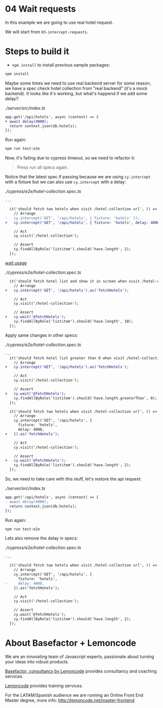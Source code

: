 # 04 Wait requests

In this example we are going to use real hotel request.

We will start from `03-intercept-requests`.

# Steps to build it

- `npm install` to install previous sample packages:

```bash
npm install
```

Maybe some times we need to use real backend server for some reason, we have a spec check hotel collection from "real backend" (it's a mock backend). It looks like it's working, but what's happend if we add some delay?:

_./server/src/index.ts_

```diff
app.get('/api/hotels', async (context) => {
+ await delay(4000);
  return context.json(db.hotels);
});

```

Run again:

```bash
npm run test:e2e

```

Now, it's failing due to cypress timeout, so we need to refactor it:

> Press run all specs again.

Notice that the latest spec if passing because we are using `cy.intercept` with a fixture but we can also use `cy.intercept` with a delay:

_./cypress/e2e/hotel-collection.spec.ts_

```diff
...

  it('should fetch two hotels when visit /hotel-collection url', () => {
    // Arrange
-   cy.intercept('GET', '/api/hotels', { fixture: 'hotels' });
+   cy.intercept('GET', '/api/hotels', { fixture: 'hotels', delay: 4000 });

    // Act
    cy.visit('/hotel-collection');

    // Assert
    cy.findAllByRole('listitem').should('have.length', 2);
  });
```

[wait usage](https://docs.cypress.io/api/commands/wait#Usage)

_./cypress/e2e/hotel-collection.spec.ts_

```diff
  it('should fetch hotel list and show it in screen when visit /hotel-collection url', () => {
    // Arrange
+   cy.intercept('GET', '/api/hotels').as('fetchHotels');

    // Act
    cy.visit('/hotel-collection');

    // Assert
+   cy.wait('@fetchHotels');
    cy.findAllByRole('listitem').should('have.length', 10);
  });

```

Apply same changes in other specs:

_./cypress/e2e/hotel-collection.spec.ts_

```diff
...
  it('should fetch hotel list greater than 0 when visit /hotel-collection url', () => {
    // Arrange
+   cy.intercept('GET', '/api/hotels').as('fetchHotels');

    // Act
    cy.visit('/hotel-collection');

    // Assert
+   cy.wait('@fetchHotels');
    cy.findAllByRole('listitem').should('have.length.greaterThan', 0);
  });

  it('should fetch two hotels when visit /hotel-collection url', () => {
    // Arrange
    cy.intercept('GET', '/api/hotels', {
      fixture: 'hotels',
      delay: 4000,
+   }).as('fetchHotels');

    // Act
    cy.visit('/hotel-collection');

    // Assert
+   cy.wait('@fetchHotels');
    cy.findAllByRole('listitem').should('have.length', 2);
  });
```

So, we need to take care with this stuff, let's restore the api request:

_./server/src/index.ts_

```diff
app.get('/api/hotels', async (context) => {
- await delay(4000);
  return context.json(db.hotels);
});

```

Run again:

```bash
npm run test:e2e

```

Lets also remove the delay in specs:

_./cypress/e2e/hotel-collection.spec.ts_

```diff
...

  it('should fetch two hotels when visit /hotel-collection url', () => {
    // Arrange
    cy.intercept('GET', '/api/hotels', {
      fixture: 'hotels',
-     delay: 4000,
    }).as('fetchHotels');

    // Act
    cy.visit('/hotel-collection');

    // Assert
    cy.wait('@fetchHotels');
    cy.findAllByRole('listitem').should('have.length', 2);
  });

```

# About Basefactor + Lemoncode

We are an innovating team of Javascript experts, passionate about turning your ideas into robust products.

[Basefactor, consultancy by Lemoncode](http://www.basefactor.com) provides consultancy and coaching services.

[Lemoncode](http://lemoncode.net/services/en/#en-home) provides training services.

For the LATAM/Spanish audience we are running an Online Front End Master degree, more info: http://lemoncode.net/master-frontend
